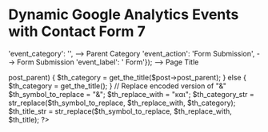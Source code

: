 # Dynamic Google Analytics Events with Contact Form 7

'event_category': '<?php echo $th_category_str; ?>',    --> Parent Category
'event_action': 'Form Submission',                      --> Form Submission
'event_label': '<?php echo $th_title_str; ?> Form'});   --> Page Title

<!--
TH - START || EVENTS FOR FORMS SUBMISSIONS
-->

<?php  

$th_title = get_the_title();
if($post->post_parent) {
	$th_category = get_the_title($post->post_parent);
} else {
	$th_category = get_the_title();
} 

// Replace encoded version of "&"
$th_symbol_to_replace = "&#038;";
$th_replace_with = "και";

$th_category_str = str_replace($th_symbol_to_replace, $th_replace_with, $th_category);
$th_title_str = str_replace($th_symbol_to_replace, $th_replace_with, $th_title);

?>

<script>

	document.addEventListener( 'wpcf7mailsent', function( event ) {
		gtag('event', 'send', {
			'event_category': '<?php echo $th_category_str; ?>',
			'event_action': 'Form Submission',
			'event_label': '<?php echo $th_title_str; ?> Form'});
			
		console.log(event.detail)	
		}, false );

</script>

<!--
TH - END || EVENTS FOR FORMS SUBMISSIONS
-->
